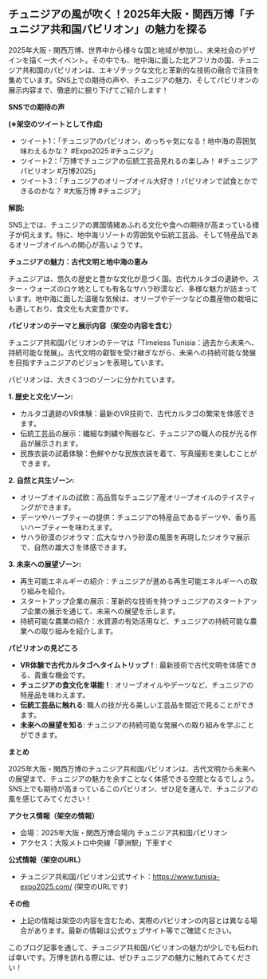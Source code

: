 ## チュニジアの風が吹く！2025年大阪・関西万博「チュニジア共和国パビリオン」の魅力を探る

2025年大阪・関西万博、世界中から様々な国と地域が参加し、未来社会のデザインを描く一大イベント。その中でも、地中海に面した北アフリカの国、チュニジア共和国のパビリオンは、エキゾチックな文化と革新的な技術の融合で注目を集めています。SNS上での期待の声や、チュニジアの魅力、そしてパビリオンの展示内容まで、徹底的に掘り下げてご紹介します！

**SNSでの期待の声**

**(※架空のツイートとして作成)**

* ツイート1：「チュニジアのパビリオン、めっちゃ気になる！地中海の雰囲気味わえるかな？ #Expo2025 #チュニジア」
* ツイート2：「万博でチュニジアの伝統工芸品見れるの楽しみ！ #チュニジアパビリオン #万博2025」
* ツイート3：「チュニジアのオリーブオイル大好き！パビリオンで試食とかできるのかな？ #大阪万博 #チュニジア」

**解説:**

SNS上では、チュニジアの異国情緒あふれる文化や食への期待が高まっている様子が伺えます。特に、地中海リゾートの雰囲気や伝統工芸品、そして特産品であるオリーブオイルへの関心が高いようです。


**チュニジアの魅力：古代文明と地中海の恵み**

チュニジアは、悠久の歴史と豊かな文化が息づく国。古代カルタゴの遺跡や、スター・ウォーズのロケ地としても有名なサハラ砂漠など、多様な魅力が詰まっています。地中海に面した温暖な気候は、オリーブやデーツなどの農産物の栽培にも適しており、食文化も大変豊かです。

**パビリオンのテーマと展示内容（架空の内容を含む）**

チュニジア共和国パビリオンのテーマは「Timeless Tunisia：過去から未来へ、持続可能な発展」。古代文明の叡智を受け継ぎながら、未来への持続可能な発展を目指すチュニジアのビジョンを表現しています。

パビリオンは、大きく3つのゾーンに分かれています。

**1. 歴史と文化ゾーン:**

* カルタゴ遺跡のVR体験：最新のVR技術で、古代カルタゴの繁栄を体感できます。
* 伝統工芸品の展示：繊細な刺繍や陶器など、チュニジアの職人の技が光る作品が展示されます。
* 民族衣装の試着体験：色鮮やかな民族衣装を着て、写真撮影を楽しむことができます。

**2. 自然と共生ゾーン:**

* オリーブオイルの試飲：高品質なチュニジア産オリーブオイルのテイスティングができます。
* デーツやハーブティーの提供：チュニジアの特産品であるデーツや、香り高いハーブティーを味わえます。
* サハラ砂漠のジオラマ：広大なサハラ砂漠の風景を再現したジオラマ展示で、自然の雄大さを体感できます。

**3. 未来への展望ゾーン:**

* 再生可能エネルギーの紹介：チュニジアが進める再生可能エネルギーへの取り組みを紹介。
* スタートアップ企業の展示：革新的な技術を持つチュニジアのスタートアップ企業の展示を通じて、未来への展望を示します。
* 持続可能な農業の紹介：水資源の有効活用など、チュニジアの持続可能な農業への取り組みを紹介します。


**パビリオンの見どころ**

* **VR体験で古代カルタゴへタイムトリップ！**: 最新技術で古代文明を体感できる、貴重な機会です。
* **チュニジアの食文化を堪能！**: オリーブオイルやデーツなど、チュニジアの特産品を味わえます。
* **伝統工芸品に触れる**: 職人の技が光る美しい工芸品を間近で見ることができます。
* **未来への展望を知る**: チュニジアの持続可能な発展への取り組みを学ぶことができます。


**まとめ**

2025年大阪・関西万博のチュニジア共和国パビリオンは、古代文明から未来への展望まで、チュニジアの魅力を余すことなく体感できる空間となるでしょう。SNS上でも期待が高まっているこのパビリオン、ぜひ足を運んで、チュニジアの風を感じてみてください！

**アクセス情報（架空の情報）**

* 会場：2025年大阪・関西万博会場内 チュニジア共和国パビリオン
* アクセス：大阪メトロ中央線「夢洲駅」下車すぐ


**公式情報（架空のURL）**

* チュニジア共和国パビリオン公式サイト：https://www.tunisia-expo2025.com/ (架空のURLです)


**その他**

* 上記の情報は架空の内容を含むため、実際のパビリオンの内容とは異なる場合があります。最新の情報は公式ウェブサイト等でご確認ください。


このブログ記事を通して、チュニジア共和国パビリオンの魅力が少しでも伝われば幸いです。万博を訪れる際には、ぜひチュニジアの魅力に触れてみてください！